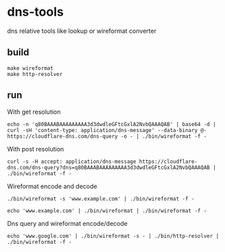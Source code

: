 # dns-tools

dns relative tools like lookup or wireformat converter

## build

```
make wireformat
make http-resolver 
```

## run

With get resolution

`echo -n 'q80BAAABAAAAAAAAA3d3dwdleGFtcGxlA2NvbQAAAQAB' | base64 -d | curl -sH 'content-type: application/dns-message' --data-binary @- https://cloudflare-dns.com/dns-query -o - | ./bin/wireformat -f -`

With post resolution

`curl -s -H accept: application/dns-message https://cloudflare-dns.com/dns-query?dns=q80BAAABAAAAAAAAA3d3dwdleGFtcGxlA2NvbQAAAQAB | ./bin/wireformat -f -`

Wireformat encode and decode

`./bin/wireformat -s 'www.example.com' | ./bin/wireformat -f -`

`echo 'www.example.com' | ./bin/wireformat | ./bin/wireformat -f -`


Dns query and wireformat encode/decode

`echo 'www.google.com' | ./bin/wireformat -s - | ./bin/http-resolver | ./bin/wireformat -f -`

